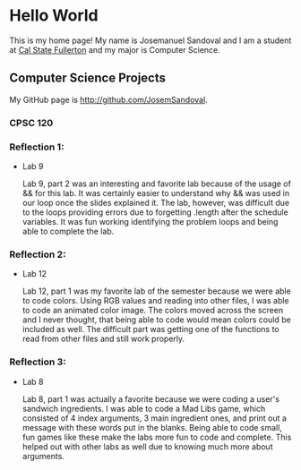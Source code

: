# Hello World

This is my home page! My name is Josemanuel Sandoval and I am a student at [Cal State Fullerton](http://www.fullerton.edu/) and my major is Computer Science.

## Computer Science Projects

My GitHub page is http://github.com/JosemSandoval.

### CPSC 120

### Reflection 1: 

* Lab 9

    Lab 9, part 2 was an interesting and favorite lab because of the usage of && for 
    this lab. It was certainly easier to understand why && was used in our loop once
    the slides explained it. The lab, however, was difficult due to the loops providing 
    errors due to forgetting .length after the schedule variables. It was fun working
    identifying the problem loops and being able to complete the lab. 

### Reflection 2: 

* Lab 12 

    Lab 12, part 1 was my favorite lab of the semester because we were able to code 
    colors. Using RGB values and reading into other files, I was able to code an 
    animated color image. The colors moved across the screen and I never thought, that being
    able to code would mean colors could be included as well. The difficult
    part was getting one of the functions to read from other files and still work properly.

### Reflection 3: 

* Lab 8 

    Lab 8, part 1 was actually a favorite because we were coding a user's 
    sandwich ingredients. I was able to code a Mad Libs game, which consisted
    of 4 index arguments, 3 main ingredient ones, and print out a message with these 
    words put in the blanks. Being able to code small, fun games like these make
    the labs more fun to code and complete. This helped out with other labs
    as well due to knowing much more about arguments. 